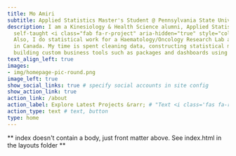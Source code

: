 ```yaml
---
title: Mo Amiri
subtitle: Applied Statistics Master's Student @ Pennsylvania State University
description: I am a Kinesiology & Health Science alumni, Applied Statistics master's student, and 
  self-taught <i class="fab fa-r-project" aria-hidden="true" style="color:#123852"></i> programmer. 
  Also, I do statistical work for a Haematology/Oncology Research Lab at The Hospital for Sick Children (SickKids) 
  in Canada. My time is spent cleaning data, constructing statistical models, and 
  building custom business tools such as packages and dashboards using R.
text_align_left: true
images:
- img/homepage-pic-round.png
image_left: true
show_social_links: true # specify social accounts in site config
show_action_link: true
action_link: /about
action_label: Explore Latest Projects &rarr; # "Text <i class='fas fa-rocket' style="color:#123852"></i>"
action_type: text # text, button
type: home
---
```


** index doesn't contain a body, just front matter above.
See index.html in the layouts folder **
